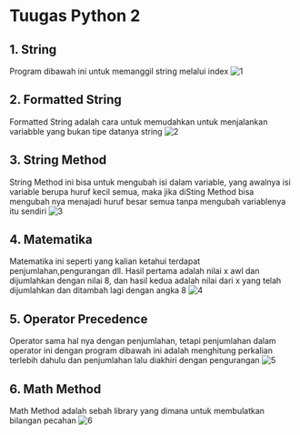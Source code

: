 # Tuugas Python 2
## 1. String
Program dibawah ini untuk memanggil string melalui index
![1](https://user-images.githubusercontent.com/92990909/140630933-b294f14a-02f9-45ae-8db6-0211e23f2b49.png)

## 2. Formatted String
Formatted String adalah cara untuk memudahkan untuk menjalankan variabble yang bukan tipe datanya string
![2](https://user-images.githubusercontent.com/92990909/140630941-ca220959-a137-4864-854d-8c2c9b341eab.png)

## 3. String Method
String Method ini bisa untuk mengubah isi dalam variable, yang awalnya isi variable berupa huruf kecil
semua, maka jika diSting Method bisa mengubah nya menajadi huruf besar semua tanpa mengubah variablenya itu sendiri
![3](https://user-images.githubusercontent.com/92990909/140630952-b08502b4-4a3c-4bc9-a693-7d95495024e1.png)

## 4. Matematika
Matematika ini seperti yang kalian ketahui terdapat penjumlahan,pengurangan dll.
Hasil pertama adalah nilai x awl dan dijumlahkan dengan nilai 8, dan hasil kedua adalah nilai dari x yang telah dijumlahkan dan ditambah lagi dengan angka 8
![4](https://user-images.githubusercontent.com/92990909/140630959-190a7814-0de3-431b-9fee-ec37a2047073.png)

## 5. Operator Precedence
Operator sama hal nya dengan penjumlahan, tetapi penjumlahan dalam operator ini dengan program dibawah ini adalah menghitung perkalian terlebih dahulu dan penjumlahan lalu diakhiri dengan pengurangan
![5](https://user-images.githubusercontent.com/92990909/140630965-c3d8fa48-fc65-4f5b-bd2f-7f40bb3db53e.png)

## 6. Math Method
Math Method adalah sebah library yang dimana untuk membulatkan bilangan pecahan
![6](https://user-images.githubusercontent.com/92990909/140630974-5326bf27-8bb5-4c62-89c2-a40246aedbaf.png)
